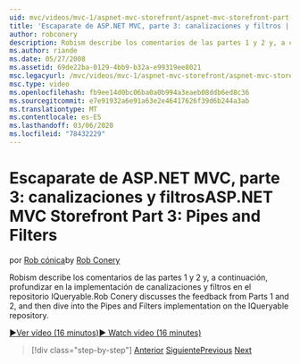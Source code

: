 ```yaml
---
uid: mvc/videos/mvc-1/aspnet-mvc-storefront/aspnet-mvc-storefront-part-3-pipes-and-filters
title: 'Escaparate de ASP.NET MVC, parte 3: canalizaciones y filtros | Microsoft Docs'
author: robconery
description: Robism describe los comentarios de las partes 1 y 2 y, a continuación, profundizar en la implementación de canalizaciones y filtros en el repositorio IQueryable.
ms.author: riande
ms.date: 05/27/2008
ms.assetid: 69de22ba-0129-4bb9-b32a-e99319ee8021
msc.legacyurl: /mvc/videos/mvc-1/aspnet-mvc-storefront/aspnet-mvc-storefront-part-3-pipes-and-filters
msc.type: video
ms.openlocfilehash: fb9ee14d0bc06ba0a0b994a3eaeb08ddb6ed8c36
ms.sourcegitcommit: e7e91932a6e91a63e2e46417626f39d6b244a3ab
ms.translationtype: MT
ms.contentlocale: es-ES
ms.lasthandoff: 03/06/2020
ms.locfileid: "78432229"
---
```

# <a name="aspnet-mvc-storefront-part-3-pipes-and-filters"></a><span data-ttu-id="22256-103">Escaparate de ASP.NET MVC, parte 3: canalizaciones y filtros</span><span class="sxs-lookup"><span data-stu-id="22256-103">ASP.NET MVC Storefront Part 3: Pipes and Filters</span></span>

<span data-ttu-id="22256-104">por [Rob cónica](https://github.com/robconery)</span><span class="sxs-lookup"><span data-stu-id="22256-104">by [Rob Conery](https://github.com/robconery)</span></span>

<span data-ttu-id="22256-105">Robism describe los comentarios de las partes 1 y 2 y, a continuación, profundizar en la implementación de canalizaciones y filtros en el repositorio IQueryable.</span><span class="sxs-lookup"><span data-stu-id="22256-105">Rob Conery discusses the feedback from Parts 1 and 2, and then dive into the Pipes and Filters implementation on the IQueryable repository.</span></span>

[<span data-ttu-id="22256-106">&#9654;Ver vídeo (16 minutos)</span><span class="sxs-lookup"><span data-stu-id="22256-106">&#9654; Watch video (16 minutes)</span></span>](https://channel9.msdn.com/Blogs/ASP-NET-Site-Videos/aspnet-mvc-storefront-part-3-pipes-and-filters)

> [!div class="step-by-step"]
> <span data-ttu-id="22256-107">[Anterior](aspnet-mvc-storefront-part-2-the-repository-pattern.md)
> [Siguiente](aspnet-mvc-storefront-part-4-linq-to-sql-spike.md)</span><span class="sxs-lookup"><span data-stu-id="22256-107">[Previous](aspnet-mvc-storefront-part-2-the-repository-pattern.md)
[Next](aspnet-mvc-storefront-part-4-linq-to-sql-spike.md)</span></span>
